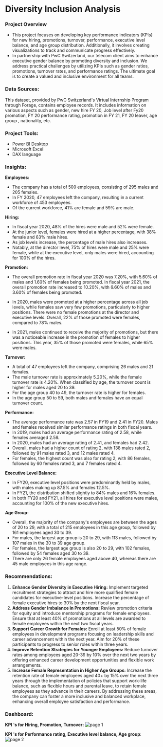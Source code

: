 # Diversity Inclusion Analysis

### Project Overview
- This project focuses on developing key performance indicators (KPIs) for new hiring, promotions, turnover, performance, executive level balance, and age group distribution. Additionally, it involves creating visualizations to track and communicate progress effectively.
- In partnership with PwC Switzerland, our telecom client aims to enhance executive gender balance by promoting diversity and inclusion. We address practical challenges by utilizing KPIs such as gender ratios, promotions, turnover rates, and performance ratings. The ultimate goal is to create a valued and inclusive environment for all teams.

### Data Sources:
This dataset, provided by PwC Switzerland's Virtual Internship Program through Forage, contains employee records. It includes information on various aspects such as gender, new hire FY 20, Job level after Fy20 promotion, FY 20 performance rating, promotion in FY 21, FY 20 leaver, age group , nationality, etc.

### Project Tools:
- Power BI Desktop
- Microsoft Excel
- DAX language

### Insights:

**Employees:**
- The company has a total of 500 employees, consisting of 295 males and 205 females.
- In FY 2020, 47 employees left the company, resulting in a current workforce of 453 employees.
- Of the current workforce, 41% are female and 59% are male.

**Hiring:**
- In fiscal year 2020, 48% of the hires were male and 52% were female.
- At the junior level, females were hired at a higher percentage, with 38% female and 63% male hires.
- As job levels increase, the percentage of male hires also increases.
- Notably, at the director level, 75% of hires were male and 25% were female, while at the executive level, only males were hired, accounting for 100% of the hires.

**Promotion:**
- The overall promotion rate in fiscal year 2020 was 7.20%, with 5.60% of males and 1.60% of females being promoted. In fiscal year 2021, the overall promotion rate increased to 10.20%, with 6.60% of males and 3.60% of females being promoted.

- In 2020, males were promoted at a higher percentage across all job levels, while females saw very few promotions, particularly to higher positions. There were no female promotions at the director and executive levels. Overall, 22% of those promoted were females, compared to 78% males.

- In 2021, males continued to receive the majority of promotions, but there was a noticeable increase in the promotion of females to higher positions. This year, 35% of those promoted were females, while 65% were males.

**Turnover:**
- A total of 47 employees left the company, comprising 26 males and 21 females.
- The male turnover rate is approximately 5.20%, while the female turnover rate is 4.20%. When classified by age, the turnover count is higher for males aged 20 to 39.
- For the age group 40 to 49, the turnover rate is higher for females.
- In the age group 50 to 59, both males and females have an equal turnover count.

**Performance:**
- The average performance rate was 2.57 in FY19 and 2.41 in FY20. Males and females received similar performance ratings in both fiscal years.
- In 2019, males had an average performance rating of 2.58, while females averaged 2.56.
- In 2020, males had an average rating of 2.41, and females had 2.42.
- Overall, males had a higher count of rating 2, with 138 males rated 2, followed by 91 males rated 3, and 12 males rated 4.
- For females, the highest count was also for rating 2, with 86 females, followed by 60 females rated 3, and 7 females rated 4.

**Executive Level Balance:**
- In FY20, executive level positions were predominantly held by males, with males making up 87.5% and females 12.5%.
- In FY21, the distribution shifted slightly to 84% males and 16% females.
- In both FY20 and FY21, all hires for executive level positions were males, accounting for 100% of the new executive hires.

**Age Group:**
- Overall, the majority of the company's employees are between the ages of 20 to 29, with a total of 215 employees in this age group, followed by 161 employees aged 30 to 39.
- For males, the largest age group is 20 to 29, with 113 males, followed by 107 males in the 30 to 39 age group.
- For females, the largest age group is also 20 to 29, with 102 females, followed by 54 females aged 30 to 39.
- There are only 26 female employees aged above 40, whereas there are 45 male employees in this age range.
  
### Recommendations:
1. **Enhance Gender Diversity in Executive Hiring:** Implement targeted recruitment strategies to attract and hire more qualified female candidates for executive-level positions. Increase the percentage of female executive hires to 30% by the next fiscal year.
2. **Address Gender Imbalance in Promotions:** Review promotion criteria for equity and introduce mentorship programs for female employees. Ensure that at least 40% of promotions at all levels are awarded to female employees within the next two fiscal years.
3. **Support Career Growth for Females:** Enroll at least 50% of female employees in development programs focusing on leadership skills and career advancement within the next year. Aim for 20% of these participants to progress to senior roles within three years.
4. **Improve Retention Strategies for Younger Employees:** Reduce turnover rates among employees aged 20-39 by 10% over the next two years by offering enhanced career development opportunities and flexible work arrangements.
5. **Increase Female Representation in Higher Age Groups:**  Increase the retention rate of female employees aged 40+ by 15% over the next three years through the implementation of policies that support work-life balance, such as flexible hours and parental leave, to retain female employees as they advance in their careers.
By addressing these areas, the company can foster a more inclusive and balanced workplace, enhancing overall employee satisfaction and performance.

### Dashboard:
**KPI 's for Hiring, Promotion, Turnover:**
![page 1](https://github.com/ChellalakshmiV/Diversity-Inclusion-Analysis/assets/162456368/febd10d2-fd8f-48a6-9d56-08f9f729c95c)

**KPI 's for Performance rating, Executive level balance, Age group:**
![page 2](https://github.com/ChellalakshmiV/Diversity-Inclusion-Analysis/assets/162456368/86bfe087-440b-46e4-b372-3122dd25228d)











